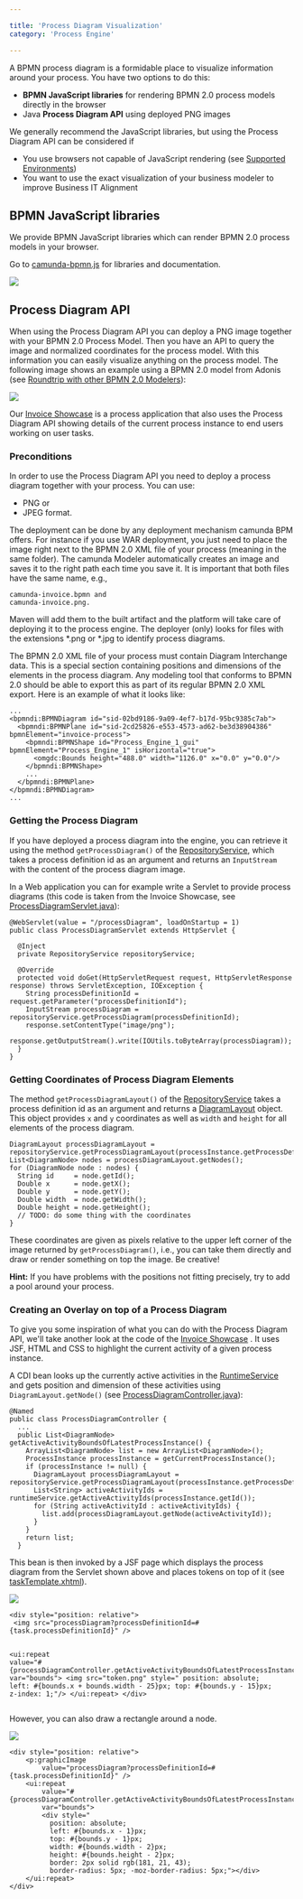 ```yaml
---

title: 'Process Diagram Visualization'
category: 'Process Engine'

---
```


A BPMN process diagram is a formidable place to visualize information around your process. You have two options to do this:

 * **BPMN JavaScript libraries** for rendering BPMN 2.0 process models directly in the browser
 * Java **Process Diagram API** using deployed PNG images

We generally recommend the JavaScript libraries, but using the Process Diagram API can be considered if

 * You use browsers not capable of JavaScript rendering (see [Supported Environments](ref:#introduction-supported-environments))
 * You want to use the exact visualization of your business modeler to improve Business IT Alignment

## BPMN JavaScript libraries

We provide BPMN JavaScript libraries which can render BPMN 2.0 process models in your browser.

Go to [camunda-bpmn.js](https://github.com/camunda/camunda-bpmn.js) for libraries and documentation.

<img src="ref:asset:/assets/img/implementation-java/process-diagram-bpmn-js.png" class="img-responsive">




## Process Diagram API

When using the Process Diagram API you can deploy a PNG image together with your BPMN 2.0 Process Model. Then you have an API to query the image and normalized coordinates for the process model. With this information you can easily visualize anything on the process model. The following image shows an example using a BPMN 2.0 model from Adonis (see <a href="ref:/guides/getting-started-guides/roundtrip-with-cycle/#roundtrip-roundtrip-with-other-tools">Roundtrip with other BPMN 2.0 Modelers</a>):

<img src="ref:asset:/assets/img/implementation-java/process-diagram-api-adonis.png" class="img-responsive">


Our [Invoice Showcase](https://github.com/camunda/camunda-consulting/tree/master/showcases/invoice-en) is a process application that also uses the Process Diagram API showing details of the current process instance to end users working on user tasks.

### Preconditions

In order to use the Process Diagram API you need to deploy a process diagram together with your process. You can use:

 * PNG or
 * JPEG format.

The deployment can be done by any deployment mechanism camunda BPM offers. For instance if you use WAR deployment, you just need to place the image right next to the BPMN 2.0 XML file of your process (meaning in the same folder). The camunda Modeler automatically creates an image and saves it to the right path each time you save it. It is important that both files have the same name, e.g.,

    camunda-invoice.bpmn and
    camunda-invoice.png.

Maven will add them to the built artifact and the platform will take care of deploying it to the process engine. The deployer (only) looks for files with the extensions *.png or *.jpg to identify process diagrams.

The BPMN 2.0 XML file of your process must contain Diagram Interchange data. This is a special section containing positions and dimensions of the elements in the process diagram. Any modeling tool that conforms to BPMN 2.0 should be able to export this as part of its regular BPMN 2.0 XML export. Here is an example of what it looks like:

    ...
    <bpmndi:BPMNDiagram id="sid-02bd9186-9a09-4ef7-b17d-95bc9385c7ab">
      <bpmndi:BPMNPlane id="sid-2cd25826-e553-4573-ad62-be3d38904386" bpmnElement="invoice-process">
        <bpmndi:BPMNShape id="Process_Engine_1_gui" bpmnElement="Process_Engine_1" isHorizontal="true">
          <omgdc:Bounds height="488.0" width="1126.0" x="0.0" y="0.0"/>
        </bpmndi:BPMNShape>
        ...
      </bpmndi:BPMNPlane>
    </bpmndi:BPMNDiagram>
    ...

### Getting the Process Diagram

If you have deployed a process diagram into the engine, you can retrieve it using the method `getProcessDiagram()` of the [RepositoryService](/reference/javadoc/?org/camunda/bpm/engine/RepositoryService.html), which takes a process definition id as an argument and returns an `InputStream` with the content of the process diagram image.

In a Web application you can for example write a Servlet to provide process diagrams (this code is taken from the Invoice Showcase, see [ProcessDiagramServlet.java](https://github.com/camunda/camunda-consulting/blob/master/showcases/invoice-en/src/main/java/org/camunda/bpm/demo/invoice/ui/servlet/ProcessDiagramServlet.java)):

    @WebServlet(value = "/processDiagram", loadOnStartup = 1)
    public class ProcessDiagramServlet extends HttpServlet {

      @Inject
      private RepositoryService repositoryService;

      @Override
      protected void doGet(HttpServletRequest request, HttpServletResponse response) throws ServletException, IOException {
        String processDefinitionId = request.getParameter("processDefinitionId");
        InputStream processDiagram = repositoryService.getProcessDiagram(processDefinitionId);
        response.setContentType("image/png");
        response.getOutputStream().write(IOUtils.toByteArray(processDiagram));
      }
    }

### Getting Coordinates of Process Diagram Elements

The method `getProcessDiagramLayout()` of the [RepositoryService](/reference/javadoc/?org/camunda/bpm/engine/RepositoryService.html) takes a process definition id as an argument and returns a [DiagramLayout](/reference/javadoc/?org/camunda/bpm/engine/repository/DiagramLayout.html) object. This object provides `x` and `y` coordinates as well as `width` and `height` for all elements of the process diagram.

    DiagramLayout processDiagramLayout = repositoryService.getProcessDiagramLayout(processInstance.getProcessDefinitionId());
    List<DiagramNode> nodes = processDiagramLayout.getNodes();
    for (DiagramNode node : nodes) {
      String id     = node.getId();
      Double x      = node.getX();
      Double y      = node.getY();
      Double width  = node.getWidth();
      Double height = node.getHeight();
      // TODO: do some thing with the coordinates
    }

These coordinates are given as pixels relative to the upper left corner of the image returned by `getProcessDiagram()`, i.e., you can take them directly and draw or render something on top the image. Be creative!

<div class="alert alert-info">
  <p>
    <strong>Hint:</strong> If you have problems with the positions not fitting precisely, try to add a pool around your process.
  </p>
</div>

### Creating an Overlay on top of a Process Diagram

To give you some inspiration of what you can do with the Process Diagram API, we'll take another look at the code of the [Invoice Showcase](https://github.com/camunda/camunda-consulting/tree/master/showcases/invoice-en) . It uses JSF, HTML and CSS to highlight the current activity of a given process instance.

A CDI bean looks up the currently active activities in the [RuntimeService](/reference/javadoc/?org/camunda/bpm/engine/RuntimeService.html) and gets position and dimension of these activities using `DiagramLayout.getNode()` (see [ProcessDiagramController.java](https://github.com/camunda/camunda-consulting/blob/master/showcases/invoice-en/src/main/java/org/camunda/bpm/demo/invoice/ui/diagram/ProcessDiagramController.java)):

    @Named
    public class ProcessDiagramController {
      ...
      public List<DiagramNode> getActiveActivityBoundsOfLatestProcessInstance() {
        ArrayList<DiagramNode> list = new ArrayList<DiagramNode>();
        ProcessInstance processInstance = getCurrentProcessInstance();
        if (processInstance != null) {
          DiagramLayout processDiagramLayout = repositoryService.getProcessDiagramLayout(processInstance.getProcessDefinitionId());
          List<String> activeActivityIds = runtimeService.getActiveActivityIds(processInstance.getId());
          for (String activeActivityId : activeActivityIds) {
            list.add(processDiagramLayout.getNode(activeActivityId));
          }
        }
        return list;
      }

This bean is then invoked by a JSF page which displays the process diagram from the Servlet shown above and places tokens on top of it (see [taskTemplate.xhtml](https://github.com/camunda/camunda-consulting/blob/master/showcases/invoice-en/src/main/webapp/WEB-INF/templates/template.xhtml)).

<div class="row">
  <div class="col-xs-6 col-sm-6 col-md-3">
    <img data-img-thumb src="ref:asset:/assets/img/implementation-java/process-diagram-api-token.png" />
  </div>
  <div class="col-xs-6 col-sm-6 col-md-9">
  <pre><code>&lt;div style="position: relative"&gt;
 &lt;img src="processDiagram?processDefinitionId=#{task.processDefinitionId}" /&gt;

 &lt;ui:repeat
  value="#{processDiagramController.getActiveActivityBoundsOfLatestProcessInstance()}"
  var="bounds"&gt;
  &lt;img src="token.png" style="
    position: absolute;
    left: #{bounds.x + bounds.width - 25}px;
    top: #{bounds.y - 15}px;
    z-index: 1;"/&gt;
  &lt;/ui:repeat&gt;
&lt;/div&gt;</code></pre>
  </div>
</div>


However, you can also draw a rectangle around a node.

<img src="ref:asset:/assets/img/implementation-java/process-diagram-api-rectangle.png" class="img-responsive">


    <div style="position: relative">
        <p:graphicImage
            value="processDiagram?processDefinitionId=#{task.processDefinitionId}" />
        <ui:repeat
            value="#{processDiagramController.getActiveActivityBoundsOfLatestProcessInstance()}"
            var="bounds">
            <div style="
              position: absolute;
              left: #{bounds.x - 1}px;
              top: #{bounds.y - 1}px;
              width: #{bounds.width - 2}px;
              height: #{bounds.height - 2}px;
              border: 2px solid rgb(181, 21, 43);
              border-radius: 5px; -moz-border-radius: 5px;"></div>
        </ui:repeat>
    </div>
